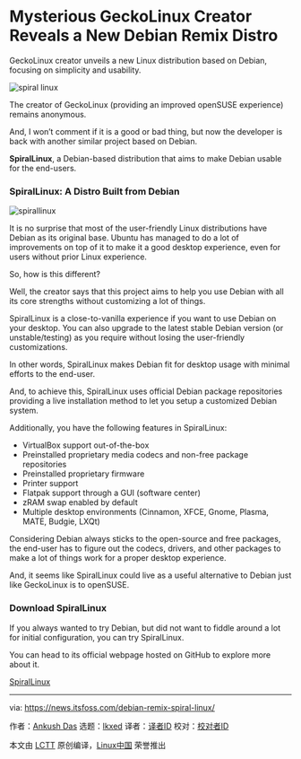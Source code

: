 [#]: subject: "Mysterious GeckoLinux Creator Reveals a New Debian Remix Distro"
[#]: via: "https://news.itsfoss.com/debian-remix-spiral-linux/"
[#]: author: "Ankush Das https://news.itsfoss.com/author/ankush/"
[#]: collector: "lkxed"
[#]: translator: "lkxed"
[#]: reviewer: " "
[#]: publisher: " "
[#]: url: " "

Mysterious GeckoLinux Creator Reveals a New Debian Remix Distro
======
GeckoLinux creator unveils a new Linux distribution based on Debian, focusing on simplicity and usability.

![spiral linux][1]

The creator of GeckoLinux (providing an improved openSUSE experience) remains anonymous.

And, I won’t comment if it is a good or bad thing, but now the developer is back with another similar project based on Debian.

**SpiralLinux**, a Debian-based distribution that aims to make Debian usable for the end-users.

### SpiralLinux: A Distro Built from Debian

![spirallinux][2]

It is no surprise that most of the user-friendly Linux distributions have Debian as its original base. Ubuntu has managed to do a lot of improvements on top of it to make it a good desktop experience, even for users without prior Linux experience.

So, how is this different?

Well, the creator says that this project aims to help you use Debian with all its core strengths without customizing a lot of things.

SpiralLinux is a close-to-vanilla experience if you want to use Debian on your desktop. You can also upgrade to the latest stable Debian version (or unstable/testing) as you require without losing the user-friendly customizations.

In other words, SpiralLinux makes Debian fit for desktop usage with minimal efforts to the end-user.

And, to achieve this, SpiralLinux uses official Debian package repositories providing a live installation method to let you setup a customized Debian system.

Additionally, you have the following features in SpiralLinux:

* VirtualBox support out-of-the-box
* Preinstalled proprietary media codecs and non-free package repositories
* Preinstalled proprietary firmware
* Printer support
* Flatpak support through a GUI (software center)
* zRAM swap enabled by default
* Multiple desktop environments (Cinnamon, XFCE, Gnome, Plasma, MATE, Budgie, LXQt)

Considering Debian always sticks to the open-source and free packages, the end-user has to figure out the codecs, drivers, and other packages to make a lot of things work for a proper desktop experience.

And, it seems like SpiralLinux could live as a useful alternative to Debian just like GeckoLinux is to openSUSE.

### Download SpiralLinux

If you always wanted to try Debian, but did not want to fiddle around a lot for initial configuration, you can try SpiralLinux.

You can head to its official webpage hosted on GitHub to explore more about it.

[SpiralLinux][3]

--------------------------------------------------------------------------------

via: https://news.itsfoss.com/debian-remix-spiral-linux/

作者：[Ankush Das][a]
选题：[lkxed][b]
译者：[译者ID](https://github.com/译者ID)
校对：[校对者ID](https://github.com/校对者ID)

本文由 [LCTT](https://github.com/LCTT/TranslateProject) 原创编译，[Linux中国](https://linux.cn/) 荣誉推出

[a]: https://news.itsfoss.com/author/ankush/
[b]: https://github.com/lkxed
[1]: https://news.itsfoss.com/wp-content/uploads/2022/06/spiral-linux-debian-remix-distro.jpg
[2]: https://news.itsfoss.com/wp-content/uploads/2022/06/spirallinux.jpg
[3]: https://spirallinux.github.io/
